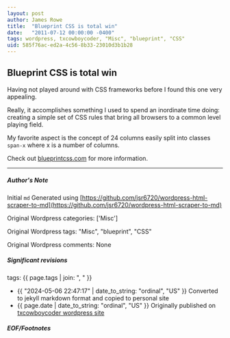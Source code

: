 ```yaml
---
layout: post
author: James Rowe
title:  "Blueprint CSS is total win"
date:   "2011-07-12 00:00:00 -0400"
tags: wordpress, txcowboycoder, "Misc", "blueprint", "CSS"
uid: 585f76ac-ed2a-4c56-8b33-23010d3b1b28
---
```



## Blueprint CSS is total win


Having not played around with CSS frameworks before I found this one very appealing.


Really, it accomplishes something I used to spend an inordinate time doing: creating a simple set of CSS rules that bring all browsers to a common level playing field.


My favorite aspect is the concept of 24 columns easily split into classes `span-x` where x is a number of columns.


Check out [blueprintcss.com](http://www.blueprintcss.org/) for more information.




---

##### Author's Note

Initial `md` Generated using [https://github.com/jsr6720/wordpress-html-scraper-to-md](https://github.com/jsr6720/wordpress-html-scraper-to-md)

Original Wordpress categories: ['Misc']

Original Wordpress tags: "Misc", "blueprint", "CSS"

Original Wordpress comments: None

##### Significant revisions

tags: {{ page.tags | join: ", " }} <!-- todo move this somewhere -->

- {{ "2024-05-06 22:47:17" | date_to_string: "ordinal", "US" }} Converted to jekyll markdown format and copied to personal site
- {{ page.date | date_to_string: "ordinal", "US" }} Originally published on [txcowboycoder wordpress site](https://txcowboycoder.wordpress.com/2011/07/12/blueprint-css-is-total-win/)

##### EOF/Footnotes

